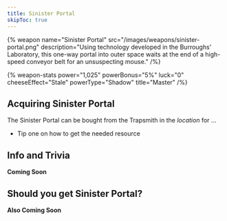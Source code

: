 ```yaml
---
title: Sinister Portal
skipToc: true
---
```


{% weapon
 name="Sinister Portal"
 src="/images/weapons/sinister-portal.png"
 description="Using technology developed in the Burroughs' Laboratory, this one-way portal into outer space waits at the end of a high-speed conveyor belt for an unsuspecting mouse."
/%}

{% weapon-stats
 power="1,025"
 powerBonus="5%"
 luck="0"
 cheeseEffect="Stale"
 powerType="Shadow"
 title="Master"
/%}

## Acquiring Sinister Portal

The Sinister Portal can be bought from the Trapsmith in the *location* for ...

- Tip one on how to get the needed resource

## Info and Trivia

**Coming Soon**

## Should you get Sinister Portal?

**Also Coming Soon**
